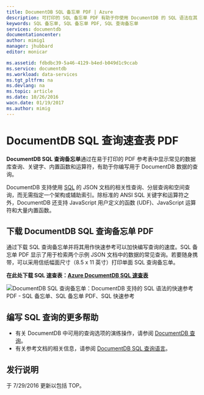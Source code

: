 ```yaml
---
title: DocumentDB SQL 备忘单 PDF | Azure
description: 可打印的 SQL 备忘单 PDF 有助于你使用 DocumentDB 的 SQL 语法在其 NoSQL 数据库（SQL 快速参考）中查询 JSON 文档。
keywords: SQL 备忘单, SQL 备忘单 PDF, SQL 查询备忘单
services: documentdb
documentationcenter: 
author: mimig1
manager: jhubbard
editor: monicar

ms.assetid: fdbdbc39-5a46-4129-b4ed-b049d1c9ccab
ms.service: documentdb
ms.workload: data-services
ms.tgt_pltfrm: na
ms.devlang: na
ms.topic: article
ms.date: 10/26/2016
wacn.date: 01/19/2017
ms.author: mimig
---
```


# DocumentDB SQL 查询速查表 PDF
**DocumentDB SQL 查询备忘单**通过在易于打印的 PDF 参考表中显示常见的数据库查询、关键字、内置函数和运算符，有助于你编写用于 DocumentDB 数据的查询。

DocumentDB 支持使用 [SQL](./documentdb-sql-query.md) 的 JSON 文档的相关性查询、分层查询和空间查询，而无需指定一个架构或辅助索引。除标准的 ANSI SQL 关键字和运算符之外，DocumentDB 还支持 JavaScript 用户定义的函数 (UDF)、JavaScript 运算符和大量内置函数。

## 下载 DocumentDB SQL 查询备忘单 PDF
通过下载 SQL 查询备忘单并将其用作快速参考可以加快编写查询的速度。SQL 备忘单 PDF 显示了用于检索两个示例 JSON 文档中的数据的常见查询。若要随身携带，可以采用信纸幅面尺寸（8.5 x 11 英寸）打印单面 SQL 查询备忘单。

**在此处下载 SQL 速查表：[Azure DocumentDB SQL 速查表](http://go.microsoft.com/fwlink/?LinkId=623215)**

![DocumentDB SQL 查询备忘单：DocumentDB 支持的 SQL 语法的快速参考 PDF - SQL 备忘单、SQL 备忘单 PDF、SQL 快速参考][cheat-sheet]  

[cheat-sheet]: ./media/documentdb-sql-query-cheat-sheet/microsoft-documentdb-sql-query-cheat-sheet-v4.png

## 编写 SQL 查询的更多帮助
- 有关 DocumentDB 中可用的查询选项的演练操作，请参阅 [DocumentDB 查询](./documentdb-sql-query.md)。
- 有关参考文档的相关信息，请参阅 [DocumentDB SQL 查询语言](https://msdn.microsoft.com/zh-cn/library/azure/dn782250.aspx)。

## 发行说明
于 7/29/2016 更新以包括 TOP。

<!---HONumber=Mooncake_1219_2016-->
